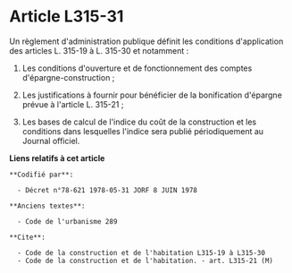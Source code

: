 # Article L315-31

Un règlement d'administration publique définit les conditions d'application des articles L. 315-19 à L. 315-30 et notamment :

1. Les conditions d'ouverture et de fonctionnement des comptes d'épargne-construction ;

2. Les justifications à fournir pour bénéficier de la bonification d'épargne prévue à l'article L. 315-21 ;

3. Les bases de calcul de l'indice du coût de la construction et les conditions dans lesquelles l'indice sera publié
périodiquement au Journal officiel.

**Liens relatifs à cet article**

	**Codifié par**:

	  - Décret n°78-621 1978-05-31 JORF 8 JUIN 1978

	**Anciens textes**:

	  - Code de l'urbanisme 289

	**Cite**:

	  - Code de la construction et de l'habitation L315-19 à L315-30
	  - Code de la construction et de l'habitation. - art. L315-21 (M)
